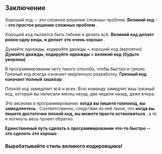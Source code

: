 ## Заключение

Хороший код -- это сложное решение сложных проблем.
**Великий код -- это простое решение сложных проблем** .

Хороший код пытается быть гибким и делать всё.
**Великий код делает ровно одну вещь, и делает это очень хорошо** .

Думайте однажды, кодируйте дважды = хороший код (вероятно)
**Думайте дважды, кодируйте однажды = великий код (будьте уверены)**

В программировании нету такого способа, чтобы быстро и грязно.
Грязный код всегда означает медленную разработку.
**Грязный код означает полный зашквар** .

Плохой код замедляет всё и всех. Всю команду замедлит ваш грязный код,
который вы написали месяц назад, две недели назад, даже вчера.

Это аксиома в программировании:  **когда вы пишете говнокод, вы замедляетесь** .
Соответственно, следствие из неё такое, что  **когда вы пишете достаточно плохой код, вы можете просто остановиться** , а то и потянуть весь проект обратно.

**Единственный путь сделать в программировании что-то быстро -- это сделать это хорошо** .

### Вырабатывайте стиль великого кодировщика!

